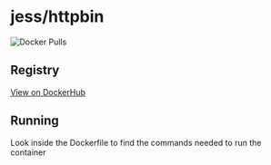 # jess/httpbin

![Docker Pulls](https://img.shields.io/docker/pulls/jess/httpbin)



## Registry

[View on DockerHub](https://hub.docker.com/r/jess/httpbin)

## Running

Look inside the Dockerfile to find the commands needed to run the container
